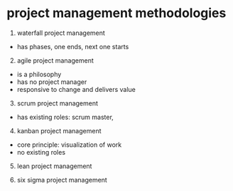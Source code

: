 # project management methodologies

1. waterfall project management
  - has phases, one ends, next one starts

2. agile project management
  - is a philosophy
  - has no project manager
  - responsive to change and delivers value

3. scrum project management
  - has existing roles: scrum master, 

4. kanban project management
  - core principle: visualization of work
  - no existing roles

5. lean project management

6. six sigma project management
